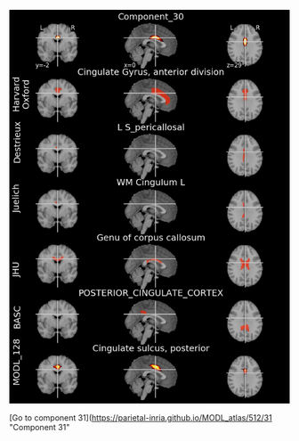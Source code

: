 


![30](preliminary/30.jpg "Component 30")

[Go to component 31](https://parietal-inria.github.io/MODL_atlas/512/31 "Component 31"